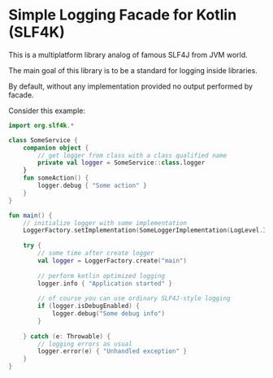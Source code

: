 # Simple Logging Facade for Kotlin (SLF4K)

This is a multiplatform library analog of famous SLF4J from JVM world.

The main goal of this library is to be a standard for logging inside libraries.

By default, without any implementation provided no output performed by facade. 

Consider this example:

```kotlin
import org.slf4k.*

class SomeService {
    companion object {
        // get logger from class with a class qualified name
        private val logger = SomeService::class.logger
    }
    fun someAction() {
        logger.debug { "Some action" }
    }
}

fun main() {
    // initialize logger with some implementation
    LoggerFactory.setImplementation(SomeLoggerImplementation(LogLevel.INFO))
  
    try {
        // some time after create logger
        val logger = LoggerFactory.create("main")
        
        // perform kotlin optimized logging
        logger.info { "Application started" }
        
        // of course you can use ordinary SLF4J-style logging
        if (logger.isDebugEnabled) {
            logger.debug("Some debug info")
        }
        
    } catch (e: Throwable) {
        // logging errors as usual
        logger.error(e) { "Unhandled exception" }
    }
}
```
